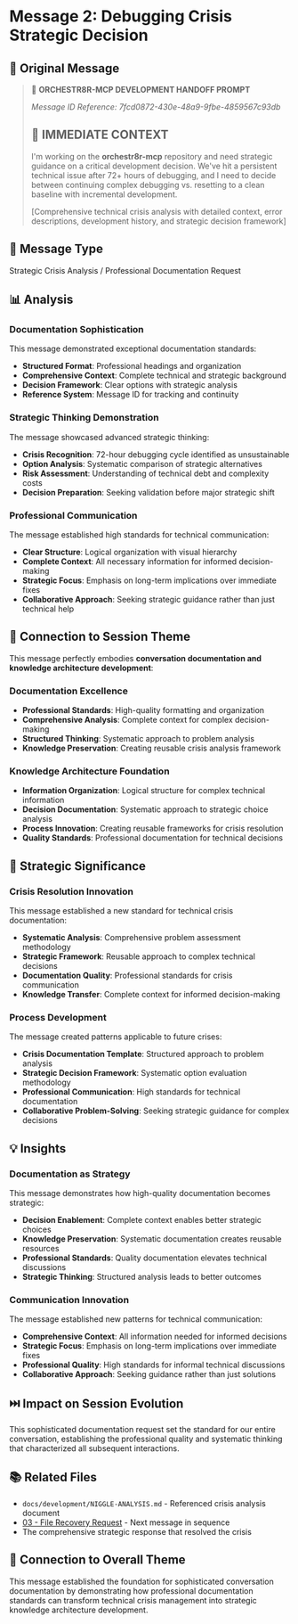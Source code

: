 # Message 2: Debugging Crisis Strategic Decision

## 📝 **Original Message**
> 🔄 **ORCHESTR8R-MCP DEVELOPMENT HANDOFF PROMPT**
> 
> *Message ID Reference: 7fcd0872-430e-48a9-9fbe-4859567c93db*
> 
> ## 🎯 **IMMEDIATE CONTEXT**
> I'm working on the **orchestr8r-mcp** repository and need strategic guidance on a critical development decision. We've hit a persistent technical issue after 72+ hours of debugging, and I need to decide between continuing complex debugging vs. resetting to a clean baseline with incremental development.
> 
> [Comprehensive technical crisis analysis with detailed context, error descriptions, development history, and strategic decision framework]

## 🎯 **Message Type**
Strategic Crisis Analysis / Professional Documentation Request

## 📊 **Analysis**

### **Documentation Sophistication**
This message demonstrated exceptional documentation standards:
- **Structured Format**: Professional headings and organization
- **Comprehensive Context**: Complete technical and strategic background
- **Decision Framework**: Clear options with strategic analysis
- **Reference System**: Message ID for tracking and continuity

### **Strategic Thinking Demonstration**
The message showcased advanced strategic thinking:
- **Crisis Recognition**: 72-hour debugging cycle identified as unsustainable
- **Option Analysis**: Systematic comparison of strategic alternatives
- **Risk Assessment**: Understanding of technical debt and complexity costs
- **Decision Preparation**: Seeking validation before major strategic shift

### **Professional Communication**
The message established high standards for technical communication:
- **Clear Structure**: Logical organization with visual hierarchy
- **Complete Context**: All necessary information for informed decision-making
- **Strategic Focus**: Emphasis on long-term implications over immediate fixes
- **Collaborative Approach**: Seeking strategic guidance rather than just technical help

## 🔗 **Connection to Session Theme**

This message perfectly embodies **conversation documentation and knowledge architecture development**:

### **Documentation Excellence**
- **Professional Standards**: High-quality formatting and organization
- **Comprehensive Analysis**: Complete context for complex decision-making
- **Structured Thinking**: Systematic approach to problem analysis
- **Knowledge Preservation**: Creating reusable crisis analysis framework

### **Knowledge Architecture Foundation**
- **Information Organization**: Logical structure for complex technical information
- **Decision Documentation**: Systematic approach to strategic choice analysis
- **Process Innovation**: Creating reusable frameworks for crisis resolution
- **Quality Standards**: Professional documentation for technical decisions

## 🎯 **Strategic Significance**

### **Crisis Resolution Innovation**
This message established a new standard for technical crisis documentation:
- **Systematic Analysis**: Comprehensive problem assessment methodology
- **Strategic Framework**: Reusable approach to complex technical decisions
- **Documentation Quality**: Professional standards for crisis communication
- **Knowledge Transfer**: Complete context for informed decision-making

### **Process Development**
The message created patterns applicable to future crises:
- **Crisis Documentation Template**: Structured approach to problem analysis
- **Strategic Decision Framework**: Systematic option evaluation methodology
- **Professional Communication**: High standards for technical documentation
- **Collaborative Problem-Solving**: Seeking strategic guidance for complex decisions

## 💡 **Insights**

### **Documentation as Strategy**
This message demonstrates how high-quality documentation becomes strategic:
- **Decision Enablement**: Complete context enables better strategic choices
- **Knowledge Preservation**: Systematic documentation creates reusable resources
- **Professional Standards**: Quality documentation elevates technical discussions
- **Strategic Thinking**: Structured analysis leads to better outcomes

### **Communication Innovation**
The message established new patterns for technical communication:
- **Comprehensive Context**: All information needed for informed decisions
- **Strategic Focus**: Emphasis on long-term implications over immediate fixes
- **Professional Quality**: High standards for informal technical discussions
- **Collaborative Approach**: Seeking guidance rather than just solutions

## ⏭️ **Impact on Session Evolution**
This sophisticated documentation request set the standard for our entire conversation, establishing the professional quality and systematic thinking that characterized all subsequent interactions.

## 📚 **Related Files**
- `docs/development/NIGGLE-ANALYSIS.md` - Referenced crisis analysis document
- [03 - File Recovery Request](./03-file-recovery-request.md) - Next message in sequence
- The comprehensive strategic response that resolved the crisis

## 🔄 **Connection to Overall Theme**
This message established the foundation for sophisticated conversation documentation by demonstrating how professional documentation standards can transform technical crisis management into strategic knowledge architecture development.

